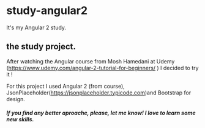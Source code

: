 # study-angular2
It's my Angular 2 study. 


## the study project.

After watching the Angular course from Mosh Hamedani at Udemy (https://www.udemy.com/angular-2-tutorial-for-beginners/ ) I decided to try it !


For this project I used Angular 2 (from course), JsonPlaceholder(https://jsonplaceholder.typicode.com)and Bootstrap for design.

##### If you find any better aproache, please, let me know! I love to learn some new skills.


